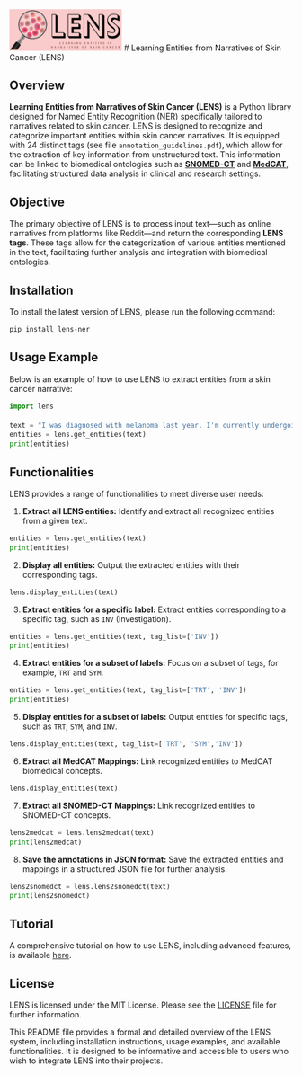 <img src="code/lens_logo_v1.png" alt="LENS Logo" width="200"/>  
# Learning Entities from Narratives of Skin Cancer (LENS)

## Overview

**Learning Entities from Narratives of Skin Cancer (LENS)** is a Python library designed for Named Entity Recognition (NER) specifically tailored to narratives related to skin cancer. LENS is designed to recognize and categorize important entities within skin cancer narratives. It is equipped with 24 distinct tags (see file `annotation_guidelines.pdf`), which allow for the extraction of key information from unstructured text. This information can be linked to biomedical ontologies such as **[SNOMED-CT](https://colab.research.google.com/github/CogStack/MedCATtutorials/blob/main/notebooks/specialised/Preprocessing_SNOMED_CT.ipynb#scrollTo=o-TxIJ4N9T4Q)** and **[MedCAT](https://github.com/CogStack/MedCAT?tab=readme-ov-file)**, facilitating structured data analysis in clinical and research settings.


## Objective

The primary objective of LENS is to process input text—such as online narratives from platforms like Reddit—and return the corresponding **LENS tags**. These tags allow for the categorization of various entities mentioned in the text, facilitating further analysis and integration with biomedical ontologies.

## Installation

To install the latest version of LENS, please run the following command:

```bash
pip install lens-ner
```

## Usage Example

Below is an example of how to use LENS to extract entities from a skin cancer narrative:

```python
import lens

text = "I was diagnosed with melanoma last year. I'm currently undergoing immunotherapy and sometimes feel nauseous."
entities = lens.get_entities(text)
print(entities)
```

## Functionalities

LENS provides a range of functionalities to meet diverse user needs:

1. **Extract all LENS entities:** Identify and extract all recognized entities from a given text.
```python
entities = lens.get_entities(text)
print(entities)
```

2. **Display all entities:** Output the extracted entities with their corresponding tags.
```python
lens.display_entities(text)
```

3. **Extract entities for a specific label:** Extract entities corresponding to a specific tag, such as `INV` (Investigation).
```python
entities = lens.get_entities(text, tag_list=['INV'])
print(entities)
```

4. **Extract entities for a subset of labels:** Focus on a subset of tags, for example, `TRT` and `SYM`.
```python
entities = lens.get_entities(text, tag_list=['TRT', 'INV'])
print(entities)
```

5. **Display entities for a subset of labels:** Output entities for specific tags, such as `TRT`, `SYM`, and `INV`.
```python
lens.display_entities(text, tag_list=['TRT', 'SYM','INV'])
```

6. **Extract all MedCAT Mappings:** Link recognized entities to MedCAT biomedical concepts.
```python
lens.display_entities(text)
```

7. **Extract all SNOMED-CT Mappings:** Link recognized entities to SNOMED-CT concepts.
```python
lens2medcat = lens.lens2medcat(text)
print(lens2medcat)
```

8. **Save the annotations in JSON format:** Save the extracted entities and mappings in a structured JSON file for further analysis.
```python
lens2snomedct = lens.lens2snomedct(text)
print(lens2snomedct)
```

## Tutorial

A comprehensive tutorial on how to use LENS, including advanced features, is available [here](link-to-tutorial).

## License

LENS is licensed under the MIT License. Please see the [LICENSE](link-to-license) file for further information.


This README file provides a formal and detailed overview of the LENS system, including installation instructions, usage examples, and available functionalities. It is designed to be informative and accessible to users who wish to integrate LENS into their projects.
